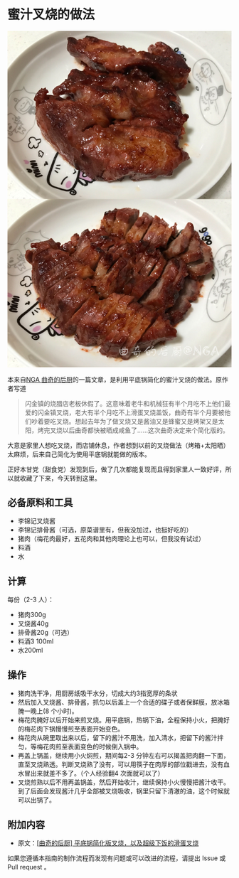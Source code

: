 # 蜜汁叉烧的做法

![蜜汁叉烧](./蜜汁叉烧.jpg)

本来自[NGA 曲奇的后厨](https://nga.178.com/read.php?tid=14371201)的一篇文章，是利用平底锅简化的蜜汁叉烧的做法。原作者写道

> 闪金镇的烧腊店老板休假了。这意味着老牛和机械狂有半个月吃不上他们最爱的闪金镇叉烧，老大有半个月吃不上滑蛋叉烧盖饭，曲奇有半个月要被他们吵着要吃叉烧。想起去年为了做叉烧又是酱油又是蜂蜜又是烤架又是太阳，烤完叉烧以后曲奇都快被晒成咸鱼了……这次曲奇决定来个简化版的。

大意是家里人想吃叉烧，而店铺休息，作者想到以前的叉烧做法（烤箱+太阳晒）太麻烦，后来自己简化为使用平底锅就能做的版本。

正好本甘党（甜食党）发现到后，做了几次都能复现而且得到家里人一致好评，所以就收藏了下来，今天转到这里。

## 必备原料和工具

- 李锦记叉烧酱
- 李锦记排骨酱（可选，原菜谱里有，但我没加过，也挺好吃的）
- 猪肉（梅花肉最好，五花肉和其他肉理论上也可以，但我没有试过）
- 料酒
- 水

## 计算

每份（2-3 人）：

- 猪肉300g
- 叉烧酱40g
- 排骨酱20g（可选）
- 料酒3 100ml
- 水200ml

## 操作

- 猪肉洗干净，用厨房纸吸干水分，切成大约3指宽厚的条状
- 然后加入叉烧酱、排骨酱，抓匀以后盖上一个合适的碟子或者保鲜膜，放冰箱腌一晚上(8 个小时)。
- 梅花肉腌好以后开始来煎叉烧。用平底锅，热锅下油，全程保持小火，把腌好的梅花肉下锅慢慢煎至表面开始变色。
- 梅花肉从碗里取出来以后，留下的酱汁不用洗，加入清水，把留下的酱汁拌匀，等梅花肉煎至表面变色的时候倒入锅中。
- 再盖上锅盖，继续用小火焖煎，期间每2-3 分钟左右可以揭盖把肉翻一下面，直至叉烧熟透。判断叉烧熟了没有，可以用筷子在肉厚的部位戳进去，没有血水冒出来就差不多了。（个人经验翻4 次面就可以了）
- 叉烧煎熟以后不用再盖锅盖，然后开始收汁，继续保持小火慢慢把酱汁收干。到了后面会发现酱汁几乎全部被叉烧吸收，锅里只留下清澈的油，这个时候就可以出锅了。

## 附加内容

- 原文：[[曲奇的后厨] 平底锅简化版叉烧，以及超级下饭的滑蛋叉烧](https://nga.178.com/read.php?tid=14371201)


如果您遵循本指南的制作流程而发现有问题或可以改进的流程，请提出 Issue 或 Pull request 。

